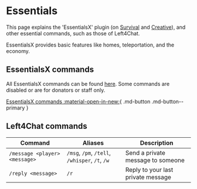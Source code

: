 # Essentials

This page explains the 'EssentialsX' plugin (on [Survival](/gamemodes/survival) and [Creative](/creative)), and other essential commands, such as those of Left4Chat.

EssentialsX provides basic features like homes, teleportation, and the economy.

## EssentialsX commands

All EssentialsX commands can be found [here](https://l4c.link/ess). Some commands are disabled or are for donators or staff only.

[EssentialsX commands :material-open-in-new:](https://l4c.link/ess){ .md-button .md-button--primary }

## Left4Chat commands

| Command                       | Aliases                                        | Description                        |
| ----------------------------- | ---------------------------------------------- | ---------------------------------- |
| `/message <player> <message>` | `/msg`, `/pm`, `/tell`, `/whisper`, `/t`, `/w` | Send a private message to someone  |
| `/reply <message>`            | `/r`                                           | Reply to your last private message |